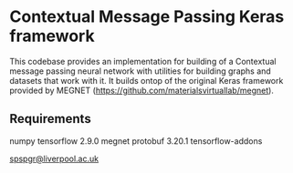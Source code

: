 Contextual Message Passing Keras framework
==============

This codebase provides an implementation for building of a Contextual message passing neural network with utilities for building graphs and datasets that work with it. It builds ontop of the original Keras framework provided by MEGNET (https://github.com/materialsvirtuallab/megnet).

Requirements 
--------------
numpy
tensorflow 2.9.0
megnet
protobuf 3.20.1
tensorflow-addons


spspgr@liverpool.ac.uk